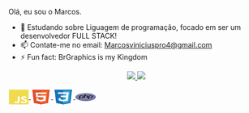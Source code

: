 Olá, eu sou o Marcos.


- 🌱 Estudando sobre Liguagem de programação, focado em ser um desenvolvedor FULL STACK!
- 📫 Contate-me no email: Marcosviniciuspro4@gmail.com
- ⚡ Fun fact: BrGraphics is my Kingdom
<div align="center">
  <a href="https://github.com/Marcolassss">
  <img height="180em" src="https://github-readme-stats.vercel.app/api?username=Marcolassss&show_icons=true&theme=dark&include_all_commits=true&count_private=true"/>
  <img height="180em" src="https://github-readme-stats.vercel.app/api/top-langs/?username=Marcolassss&layout=compact&langs_count=7&theme=dark"/>
</div>
<div style="display: inline_block"><br>
  <img align="center" alt="Rafa-Js" height="30" width="40" src="https://raw.githubusercontent.com/devicons/devicon/master/icons/javascript/javascript-plain.svg">
  <img align="center" alt="Rafa-HTML" height="30" width="40" src="https://raw.githubusercontent.com/devicons/devicon/master/icons/html5/html5-original.svg">
  <img align="center" alt="Rafa-CSS" height="30" width="40" src="https://raw.githubusercontent.com/devicons/devicon/master/icons/css3/css3-original.svg">
  <img align="center" alt="Rafa-PHP" height="30" width="40"
src="https://raw.githubusercontent.com/devicons/devicon/master/icons/php/php-original.svg">
</div>

 

